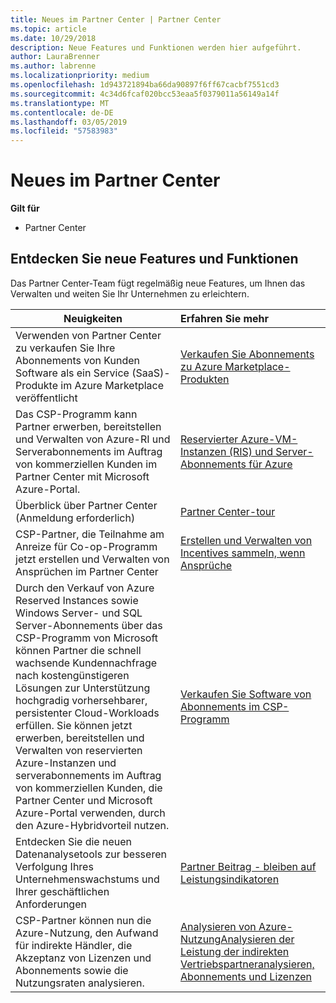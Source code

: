 ```yaml
---
title: Neues im Partner Center | Partner Center
ms.topic: article
ms.date: 10/29/2018
description: Neue Features und Funktionen werden hier aufgeführt.
author: LauraBrenner
ms.author: labrenne
ms.localizationpriority: medium
ms.openlocfilehash: 1d943721894ba66da90897f6ff67cacbf7551cd3
ms.sourcegitcommit: 4c34d6fcaf020bcc53eaa5f0379011a56149a14f
ms.translationtype: MT
ms.contentlocale: de-DE
ms.lasthandoff: 03/05/2019
ms.locfileid: "57583983"
---
```

# <a name="whats-new-in-partner-center"></a>Neues im Partner Center

**Gilt für**

-  Partner Center

## <a name="check-out-new-features-and-capabilities"></a>Entdecken Sie neue Features und Funktionen 

Das Partner Center-Team fügt regelmäßig neue Features, um Ihnen das Verwalten und weiten Sie Ihr Unternehmen zu erleichtern.


|**Neuigkeiten**   |**Erfahren Sie mehr**   |
|----------------------|:-----------------|
|Verwenden von Partner Center zu verkaufen Sie Ihre Abonnements von Kunden Software als ein Service (SaaS)-Produkte im Azure Marketplace veröffentlicht  | [Verkaufen Sie Abonnements zu Azure Marketplace-Produkten](sell-marketplace-products.md)|
|Das CSP-Programm kann Partner erwerben, bereitstellen und Verwalten von Azure-RI und Serverabonnements im Auftrag von kommerziellen Kunden im Partner Center mit Microsoft Azure-Portal.|[Reservierter Azure-VM-Instanzen (RIS) und Server-Abonnements für Azure](azure-ri-server-subscriptions.md)|
|Überblick über Partner Center (Anmeldung erforderlich)|[Partner Center-tour](https://partnercenter.microsoft.com/pcv/redirect?authenticate=true&redirect=%2Fdashboard%2Foverview)|
|CSP-Partner, die Teilnahme am Anreize für Co-op-Programm jetzt erstellen und Verwalten von Ansprüchen im Partner Center|[Erstellen und Verwalten von Incentives sammeln, wenn Ansprüche](create-incentives-claims.md)|
|Durch den Verkauf von Azure Reserved Instances sowie Windows Server- und SQL Server-Abonnements über das CSP-Programm von Microsoft können Partner die schnell wachsende Kundennachfrage nach kostengünstigeren Lösungen zur Unterstützung hochgradig vorhersehbarer, persistenter Cloud-Workloads erfüllen. Sie können jetzt erwerben, bereitstellen und Verwalten von reservierten Azure-Instanzen und serverabonnements im Auftrag von kommerziellen Kunden, die Partner Center und Microsoft Azure-Portal verwenden, durch den Azure-Hybridvorteil nutzen.|[Verkaufen Sie Software von Abonnements im CSP-Programm](csp-software-subscriptions.md)|
|Entdecken Sie die neuen Datenanalysetools zur besseren Verfolgung Ihres Unternehmenswachstums und Ihrer geschäftlichen Anforderungen| [Partner Beitrag - bleiben auf Leistungsindikatoren](partner-contributions.md)|
|CSP-Partner können nun die Azure-Nutzung, den Aufwand für indirekte Händler, die Akzeptanz von Lizenzen und Abonnements sowie die Nutzungsraten analysieren.|[Analysieren von Azure-Nutzung](analyze-azure-usage.md)[Analysieren der Leistung der indirekten Vertriebspartner](Analyze-indirect-resellers.md)[analysieren, Abonnements und Lizenzen      ](analyze-subscriptions-licenses.md)|

